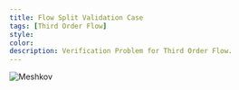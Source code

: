 ```yaml
---
title: Flow Split Validation Case
tags: [Third Order Flow]
style: 
color: 
description: Verification Problem for Third Order Flow. 
---
```



![Meshkov](https://live.staticflickr.com/65535/51912926911_c0dde30023_c.jpg)
